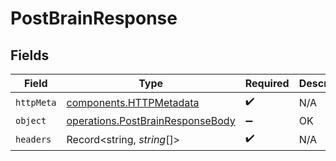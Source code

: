# PostBrainResponse


## Fields

| Field                                                                                | Type                                                                                 | Required                                                                             | Description                                                                          |
| ------------------------------------------------------------------------------------ | ------------------------------------------------------------------------------------ | ------------------------------------------------------------------------------------ | ------------------------------------------------------------------------------------ |
| `httpMeta`                                                                           | [components.HTTPMetadata](../../models/components/httpmetadata.md)                   | :heavy_check_mark:                                                                   | N/A                                                                                  |
| `object`                                                                             | [operations.PostBrainResponseBody](../../models/operations/postbrainresponsebody.md) | :heavy_minus_sign:                                                                   | OK                                                                                   |
| `headers`                                                                            | Record<string, *string*[]>                                                           | :heavy_check_mark:                                                                   | N/A                                                                                  |